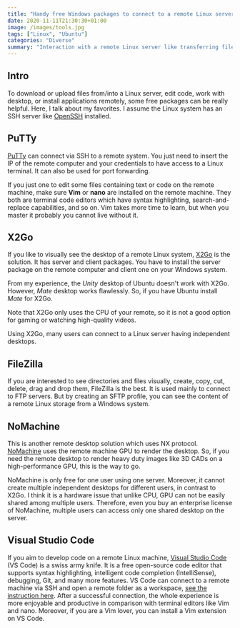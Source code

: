 ```yaml
---
title: "Handy free Windows packages to connect to a remote Linux server"
date: 2020-11-11T21:30:30+01:00
image: /images/tools.jpg
tags: ["Linux", "Ubuntu"]
categories: "Diverse"
summary: "Interaction with a remote Linux server like transferring files, editing code, or accessing the remote desktop can be much easier with these free Windows packages."
---
```


## Intro

To download or upload files from/into a Linux server, edit code, work with desktop, or install applications remotely, some free packages can be really helpful. Here, I talk about my favorites. I assume the Linux system has an SSH server like [OpenSSH](https://www.openssh.com/) installed.


## PuTTy

[PuTTy](https://www.chiark.greenend.org.uk/~sgtatham/putty/latest.html) can connect via SSH to a remote system. You just need to insert the IP of the remote computer and your credentials to have access to a Linux terminal. It can also be used for port forwarding. 

If you just one to edit some files containing text or code on the remote machine, make sure **Vim** or **nano** are installed on the remote machine. They both are terminal code editors which have syntax highlighting, search-and-replace capabilities, and so on. Vim takes more time to learn, but when you master it probably you cannot live without it. 


## X2Go 

If you like to visually see the desktop of a remote Linux system, [X2Go](https://wiki.x2go.org/doku.php) is the solution. It has server and client packages. You have to install the server package on the remote computer and client one on your Windows system. 

From my experience, the *Unity* desktop of Ubuntu doesn't work with X2Go. However, *Mate* desktop works flawlessly. So, if you have Ubuntu install *Mate* for X2Go.

Note that X2Go only uses the CPU of your remote, so it is not a good option for gaming or watching high-quality videos.

Using X2Go, many users can connect to a Linux server having independent desktops.



## FileZilla

If you are interested to see directories and files visually, create, copy, cut, delete, drag and drop them, FileZilla is the best. It is used mainly to connect to FTP servers. But by creating an SFTP profile, you can see the content of a remote Linux storage from a Windows system.

## NoMachine

This is another remote desktop solution which uses NX protocol. [NoMachine](https://www.nomachine.com/) uses the remote machine GPU to render the desktop. So, if you need the remote desktop to render heavy duty images like 3D CADs on a high-performance GPU, this is the way to go. 

NoMachine is only free for one user using one server. Moreover, it cannot create multiple independent desktops for different users, in contrast to X2Go. I think it is a hardware issue that unlike CPU, GPU can not be easily shared among multiple users. Therefore, even you buy an enterprise license of NoMachine, multiple users can access only one shared desktop on the server.


## Visual Studio Code

If you aim to develop code on a remote Linux machine, [Visual Studio Code](https://code.visualstudio.com/) (VS Code) is a swiss army knife. It is a free open-source code editor that supports syntax highlighting, intelligent code completion (IntelliSense), debugging, Git, and many more features. VS Code can connect to a remote machine via SSH and open a remote folder as a workspace, [see the instruction here](https://code.visualstudio.com/docs/remote/ssh#_connect-to-a-remote-host). After a successful connection, the whole experience is  more enjoyable and productive in comparison with terminal editors like Vim and nano. Moreover, if you are a Vim lover, you can install a Vim extension on VS Code.






